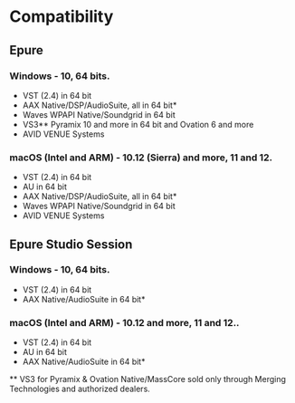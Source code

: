 # Compatibility

## Epure

### Windows - 10, 64 bits.

- VST (2.4) in 64 bit
- AAX Native/DSP/AudioSuite, all in 64 bit*
- Waves WPAPI Native/Soundgrid in 64 bit
- VS3** Pyramix 10 and more in 64 bit and Ovation 6 and more
- AVID VENUE Systems

### macOS (Intel and ARM) - 10.12 (Sierra) and more, 11 and 12.

- VST (2.4) in 64 bit
- AU in 64 bit
- AAX Native/DSP/AudioSuite, all in 64 bit*
- Waves WPAPI Native/Soundgrid in 64 bit
- AVID VENUE Systems

## Epure Studio Session

### Windows - 10, 64 bits.

- VST (2.4) in 64 bit
- AAX Native/AudioSuite in 64 bit*

### macOS (Intel and ARM) - 10.12 and more, 11 and 12..

- VST (2.4) in 64 bit
- AU in 64 bit
- AAX Native/AudioSuite in 64 bit*

\** VS3 for Pyramix & Ovation Native/MassCore sold only through Merging Technologies and authorized dealers.